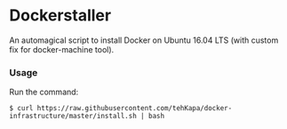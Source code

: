 # Dockerstaller
An automagical script to install Docker on Ubuntu 16.04 LTS (with custom fix for docker-machine tool).

### Usage
Run the command:
```shell
$ curl https://raw.githubusercontent.com/tehKapa/docker-infrastructure/master/install.sh | bash
```
